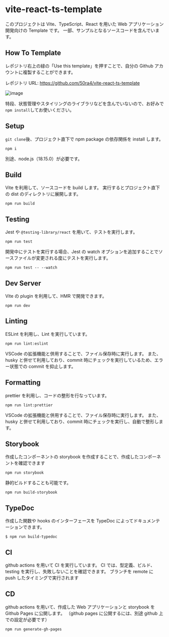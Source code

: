 # vite-react-ts-template

このプロジェクトは Vite、TypeScript、React を用いた Web アプリケーション開発向けの Template です。
一部、サンプルとなるソースコードを含んでいます。

## How To Template

レポジトリ右上の緑の「Use this template」を押すことで、自分の Github アカウントに複製することができます。

レポジトリ URL: https://github.com/50ra4/vite-react-ts-template

![image](https://github.com/50ra4/vite-react-ts-template/assets/48591598/905405f9-aa49-4cdb-88d1-4e2af5bcf2fe)

特段、状態管理やスタイリングのライブラリなどを含んでいないので、お好みで`npm install`してお使いください。

## Setup

`git clone`後、プロジェクト直下で npm package の依存関係を install します。

```
npm i
```

別途、node.js（18.15.0）が必要です。

## Build

Vite を利用して、ソースコードを build します。
実行するとプロジェクト直下の dist のディレクトリに展開します。

```
npm run build
```

## Testing

Jest や `@testing-library/react` を用いて、テストを実行します。

```
npm run test
```

開発中にテストを実行する場合、Jest の watch オプションを追加することでソースファイルが変更される度にテストを実行します。

```
npm run test -- --watch
```

## Dev Server

Vite の plugin を利用して、HMR で開発できます。

```
npm run dev
```

## Linting

ESLint を利用し、Lint を実行しています。

```
npm run lint:eslint
```

VSCode の拡張機能と併用することで、ファイル保存時に実行します。
また、husky と併せて利用しており、commit 時にチェックを実行しているため、エラー状態での commit を抑止します。

## Formatting

prettier を利用し、コードの整形を行なっています。

```
npm run lint:prettier
```

VSCode の拡張機能と併用することで、ファイル保存時に実行します。
また、husky と併せて利用しており、commit 時にチェックを実行し、自動で整形します。

## Storybook

作成したコンポーネントの storybook を作成することで、作成したコンポーネントを確認できます

```
npm run storybook
```

静的ビルドすることも可能です。

```
npm run build-storybook
```

## TypeDoc

作成した関数や hooks のインターフェースを TypeDoc によってドキュメンテーションできます。

```
$ npm run build-typedoc
```

## CI

github actions を用いて CI を実行しています。
CI では、型定義、ビルド、testing を実行し、失敗しないことを確認できます。
ブランチを remote に push したタイミングで実行されます

## CD

github actions を用いて、作成した Web アプリケーションと storybook を Github Pages に公開します。
（github pages に公開するには、別途 github 上での設定が必要です）

```
npm run generate-gh-pages
```
